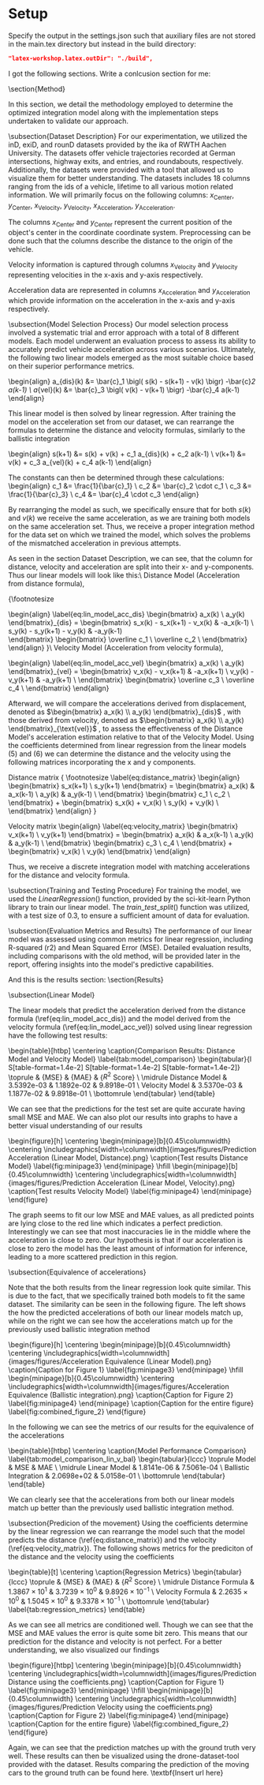 # Setup

Specify the output in the settings.json such that auxiliary files are not stored in the main.tex directory but instead in the build directory:
```json
"latex-workshop.latex.outDir": "./build",
```


I got the following sections. Write a conlcusion section for me:


\section{Method}

In this section, we detail the methodology employed to determine the optimized integration model
along with the implementation steps undertaken to validate our approach.

\subsection{Dataset Description} 
For our experimentation, we utilized the inD, exiD, and rounD datasets provided by the ika 
of RWTH Aachen University.
The datasets offer vehicle trajectories recorded at German intersections, highway exits, and entries, 
and roundabouts, respectively. 
Additionally, the datasets were provided with a tool that allowed us to visualize them for better understanding. 
The datasets includes 18 columns ranging from the ids of a vehicle, lifetime to all various motion related information.
We will primarily focus on the following columns:
$x_{\text{Center}}$, $y_{\text{Center}}$, $x_{\text{Velocity}}$, $y_{\text{Velocity}}$, $x_{\text{Acceleration}}$, 
$y_{\text{Acceleration}}$.

The columns  $x_{\text{Center}}$ and $y_{\text{Center}}$ represent the current position of the object's center in the coordinate coordinate system. Preprocessing can be done such that the columns describe the distance to the origin of the vehicle.

Velocity information is captured through columns $x_{\text{Velocity}}$ and $y_{\text{Velocity}}$ representing velocities 
in the x-axis and y-axis respectively.

Acceleration data are represented in columns $x_{\text{Acceleration}}$ and $y_{\text{Acceleration}}$ which provide 
information on the acceleration in the x-axis and y-axis respectively.

\subsection{Model Selection Process} 
Our model selection process involved a systematic trial and error approach with a total of 8 different models. 
Each model underwent an evaluation process to assess its ability to accurately predict vehicle acceleration across 
various scenarios. 
Ultimately, the following two linear models emerged as the most suitable choice based on their superior performance metrics.

\begin{align} 
    a_{dis}(k) &= \bar{c}_1 \bigl( s(k) - s(k+1) - v(k) \bigr) -\bar{c}_2 a(k-1) \\
    a_{vel}(k) &= \bar{c}_3 \bigl( v(k) - v(k+1) \bigr) -\bar{c}_4 a(k-1) 
\end{align}

This linear model is then solved by linear regression. 
After training the model on the acceleration set from our dataset, we can rearrange the formulas
to determine the distance and velocity formulas, similarly to the ballistic integration

\begin{align} 
    s(k+1) &= s(k) + v(k) + c_1 a_{dis}(k) + c_2 a(k-1) \\
    v(k+1) &= v(k)        + c_3 a_{vel}(k) + c_4 a(k-1)
\end{align}


The constants can then be determined through these calculations:
\begin{align}
   c_1 &= \frac{1}{\bar{c}_1} \\
   c_2 &= \bar{c}_2 \cdot c_1 \\
   c_3 &= \frac{1}{\bar{c}_3} \\
   c_4 &= \bar{c}_4 \cdot c_3
\end{align}

By rearranging the model as such, we specifically ensure that for both $s(k)$ and $v(k)$ we receive the same 
acceleration, as we are training both models on the same acceleration set.
Thus, we receive a proper integration method for the data set on which we trained the model, which solves the 
problems of the mismatched acceleration in previous attempts.

As seen in the section Dataset Description, we can see, that the column for distance, velocity and acceleration are 
split into their x- and y-components.
Thus our linear models will look like this:\\
Distance Model (Acceleration from distance formula),

{\footnotesize

\begin{align} \label{eq:lin_model_acc_dis}
    \begin{bmatrix}
        a_x(k) \\ 
        a_y(k)       
    \end{bmatrix}_{dis}
    =
    \begin{bmatrix}
       s_x(k) - s_x(k+1) - v_x(k) & -a_x(k-1) \\ 
       s_y(k) - s_y(k+1) - v_y(k) & -a_y(k-1)   
    \end{bmatrix}
    \begin{bmatrix}
        \overline c_1 \\
        \overline c_2 \\
   \end{bmatrix}
\end{align}
}\\
Velocity Model (Acceleration from velocity formula),

\begin{align} \label{eq:lin_model_acc_vel}
    \begin{bmatrix}
        a_x(k) \\ 
        a_y(k) 
    \end{bmatrix}_{vel}
    =
    \begin{bmatrix}
        v_x(k) - v_x(k+1) & -a_x(k+1)    \\ 
        v_y(k) - v_y(k+1) & -a_y(k+1)    \\
    \end{bmatrix}
    \begin{bmatrix}
        \overline c_3 \\
        \overline c_4 \\
   \end{bmatrix}
\end{align}

Afterward, we will compare the accelerations derived from displacement, denoted as 
$\begin{bmatrix} a_x(k) \\ a_y(k) \end{bmatrix}_{dis}$
, with those derived from velocity, denoted as 
$\begin{bmatrix} a_x(k) \\ a_y(k) \end{bmatrix}_{\text{vel}}$
, to assess the effectiveness of the Distance Model's acceleration estimation relative to that of the Velocity Model.
Using the coefficients determined from linear regression from the linear models (5) and (6) we can determine the distance and the velocity using the following matrices incorporating the x and y components.

Distance matrix
{
\footnotesize
\label{eq:distance_matrix}
\begin{align}
    \begin{bmatrix}
        s_x(k+1) \\ 
        s_y(k+1) 
    \end{bmatrix}
    =
    \begin{bmatrix}
        a_x(k) & a_x(k-1)    \\ 
        a_y(k) & a_y(k-1)    \\
    \end{bmatrix}
    \begin{bmatrix}
        c_1 \\
        c_2 \\
    \end{bmatrix}
    +
    \begin{bmatrix}
        s_x(k) + v_x(k) \\ 
        s_y(k) + v_y(k) \\
    \end{bmatrix}
\end{align} 
}

Velocity matrix
\begin{align}
\label{eq:velocity_matrix}
    \begin{bmatrix}
        v_x(k+1) \\ 
        v_y(k+1) 
    \end{bmatrix}
    =
    \begin{bmatrix}
        a_x(k) & a_x(k-1)    \\ 
        a_y(k) & a_y(k-1)    \\
    \end{bmatrix}
    \begin{bmatrix}
        c_3 \\
        c_4 \\
   \end{bmatrix}
    +
    \begin{bmatrix}
        v_x(k) \\
        v_y(k) 
    \end{bmatrix}
\end{align}

Thus, we receive a discrete integration model with matching accelerations for the distance and velocity formula.

\subsection{Training and Testing Procedure} 
For training the model, we used the $LinearRegression()$ function, provided by the sci-kit-learn Python library to train our linear model.
The $train\_test\_split()$ function was utilized, with a test size of 0.3, to ensure a sufficient amount of data 
for evaluation.

\subsection{Evaluation Metrics and Results} 
The performance of our linear model was assessed using common metrics for linear regression, including 
R-squared (r2) and Mean Squared Error (MSE). 
Detailed evaluation results, including comparisons with the old method, will be provided later in the report, 
offering insights into the model's predictive capabilities.

And this is the results section:
\section{Results}

\subsection{Linear Model}

The linear models that predict the acceleration derived from the distance formula
(\ref{eq:lin_model_acc_dis}) and the model derived from the velocity formula (\ref{eq:lin_model_acc_vel}) solved using linear regression have the following test results:


\begin{table}[htbp]
\centering
\caption{Comparison Results: Distance Model and Velocity Model}
\label{tab:model_comparison}
\begin{tabular}{l S[table-format=1.4e-2] S[table-format=1.4e-2] S[table-format=1.4e-2]}
\toprule
 & {MSE} & {MAE} & {$R^2$ Score} \\
\midrule
Distance Model & 3.5392e-03 & 1.1892e-02 & 9.8918e-01 \\
Velocity Model & 3.5370e-03 & 1.1877e-02 & 9.8918e-01 \\
\bottomrule
\end{tabular}
\end{table}

We can see that the predictions for the test set are quite accurate having small MSE and MAE. 
We can also plot our results into graphs to have a better visual understanding of our results

\begin{figure}[h]
    \centering
    \begin{minipage}[b]{0.45\columnwidth}
        \centering
        \includegraphics[width=\columnwidth]{images/figures/Prediction Acceleration (Linear Model, Distance).png}
        \caption{Test results Distance Model}
        \label{fig:minipage3}
    \end{minipage}
    \hfill
    \begin{minipage}[b]{0.45\columnwidth}
        \centering
        \includegraphics[width=\columnwidth]{images/figures/Prediction Acceleration (Linear Model, Velocity).png}
        \caption{Test results Velocity Model}
        \label{fig:minipage4}
    \end{minipage}
\end{figure}

The graph seems to fit our low MSE and MAE values, as all predicted points are lying close to the red line which indicates
a perfect prediction.
Interestingly we can see that most inaccuracies lie in the middle where the acceleration is close to zero.
Our hypothesis is that if our acceleration is close to zero the model has the least amount of information for inference, leading
to a more scattered prediction in this region.

\subsection{Equivalence of accelerations}

Note that the both results from the linear regression look quite similar. 
This is due to the fact, that we specifically trained both models to fit the same dataset. 
The similarity can be seen in the following figure.
The left shows the how the predicted accelerations of both our linear models match up, while on the right we can see how the 
accelerations match up for the previously used ballistic integration method

\begin{figure}[h]
    \centering
    \begin{minipage}[b]{0.45\columnwidth}
        \centering
        \includegraphics[width=\columnwidth]{images/figures/Acceleration Equivalence (Linear Model).png}
        \caption{Caption for Figure 1}
        \label{fig:minipage3}
    \end{minipage}
    \hfill
    \begin{minipage}[b]{0.45\columnwidth}
        \centering
        \includegraphics[width=\columnwidth]{images/figures/Acceleration Equivalence (Ballistic integration).png}
        \caption{Caption for Figure 2}
        \label{fig:minipage4}
    \end{minipage}
    \caption{Caption for the entire figure}
    \label{fig:combined_figure_2}
\end{figure}

In the following we can see the metrics of our results for the equivalence of the accelerations

\begin{table}[htbp]
\centering
\caption{Model Performance Comparison}
\label{tab:model_comparison_lin_v_bal}
\begin{tabular}{lccc}
\toprule
Model & MSE & MAE \\
\midrule
Linear Model & 1.8141e-06 & 7.5061e-04 \\
Ballistic Integration & 2.0698e+02 & 5.0158e-01 \\
\bottomrule
\end{tabular}
\end{table}

We can clearly see that the accelerations from both our linear models match up better than the previously used
ballistic integration method.

\subsection{Predicion of the movement}
Using the coefficients determine by the linear regression we can rearrange the model such that the model predicts 
the distance (\ref{eq:distance_matrix}) and the velocity (\ref{eq:velocity_matrix}).
The following shows metrics for the prediciton of the distance and the velocity using the coefficients

\begin{table}[t]
    \centering
    \caption{Regression Metrics}
    \begin{tabular}{lccc}
    \toprule
 & {MSE} & {MAE} & {$R^2$ Score} \\
    \midrule
    Distance Formula & $1.3867 \times 10^{1}$ & $3.7239 \times 10^{0}$ & $9.8926 \times 10^{-1}$ \\
    Velocity Formula & $2.2635 \times 10^{0}$ & $1.5045 \times 10^{0}$ & $9.3378 \times 10^{-1}$ \\
    \bottomrule
    \end{tabular}
    \label{tab:regression_metrics}
\end{table}


As we can see all metrics are conditioned well. 
Though we can see that the MSE and MAE values the error is quite some bit zero.
This means that our prediction for the distance and velocity is not perfect. 
For a better understanding, we also visualized our findings

\begin{figure}[htbp]
    \centering
    \begin{minipage}[b]{0.45\columnwidth}
        \centering
        \includegraphics[width=\columnwidth]{images/figures/Prediction Distance using the coefficients.png}
        \caption{Caption for Figure 1}
        \label{fig:minipage3}
    \end{minipage}
    \hfill
    \begin{minipage}[b]{0.45\columnwidth}
        \centering
        \includegraphics[width=\columnwidth]{images/figures/Prediction Velocity using the coefficients.png}
        \caption{Caption for Figure 2}
        \label{fig:minipage4}
    \end{minipage}
    \caption{Caption for the entire figure}
    \label{fig:combined_figure_2}
\end{figure}

Again, we can see that the prediction matches up with the ground truth very well. 
These results can then be visualized using the drone-dataset-tool provided with the dataset.
Results comparing the prediction of the moving cars to the ground truth can be found here.
\textbf{Insert url here}

